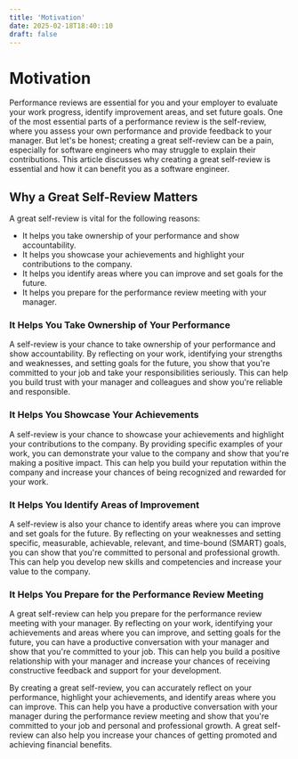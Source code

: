 ```yaml
---
title: 'Motivation'
date: 2025-02-18T18:40::10
draft: false
---
```


# Motivation

Performance reviews are essential for you and your employer to evaluate your work progress, identify improvement areas, and set future goals. One of the most essential parts of a performance review is the self-review, where you assess your own performance and provide feedback to your manager. But let's be honest; creating a great self-review can be a pain, especially for software engineers who may struggle to explain their contributions. This article discusses why creating a great self-review is essential and how it can benefit you as a software engineer.

## **Why a Great Self-Review Matters**

A great self-review is vital for the following reasons:

- It helps you take ownership of your performance and show accountability.
- It helps you showcase your achievements and highlight your contributions to the company.
- It helps you identify areas where you can improve and set goals for the future.
- It helps you prepare for the performance review meeting with your manager.

### **It Helps You Take Ownership of Your Performance**

A self-review is your chance to take ownership of your performance and show accountability. By reflecting on your work, identifying your strengths and weaknesses, and setting goals for the future, you show that you're committed to your job and take your responsibilities seriously. This can help you build trust with your manager and colleagues and show you're reliable and responsible.

### **It Helps You Showcase Your Achievements**

A self-review is your chance to showcase your achievements and highlight your contributions to the company. By providing specific examples of your work, you can demonstrate your value to the company and show that you're making a positive impact. This can help you build your reputation within the company and increase your chances of being recognized and rewarded for your work.

### **It Helps You Identify Areas of Improvement**

A self-review is also your chance to identify areas where you can improve and set goals for the future. By reflecting on your weaknesses and setting specific, measurable, achievable, relevant, and time-bound (SMART) goals, you can show that you're committed to personal and professional growth. This can help you develop new skills and competencies and increase your value to the company.

### **It Helps You Prepare for the Performance Review Meeting**

A great self-review can help you prepare for the performance review meeting with your manager. By reflecting on your work, identifying your achievements and areas where you can improve, and setting goals for the future, you can have a productive conversation with your manager and show that you're committed to your job. This can help you build a positive relationship with your manager and increase your chances of receiving constructive feedback and support for your development.

By creating a great self-review, you can accurately reflect on your performance, highlight your achievements, and identify areas where you can improve. This can help you have a productive conversation with your manager during the performance review meeting and show that you're committed to your job and personal and professional growth. A great self-review can also help you increase your chances of getting promoted and achieving financial benefits.
